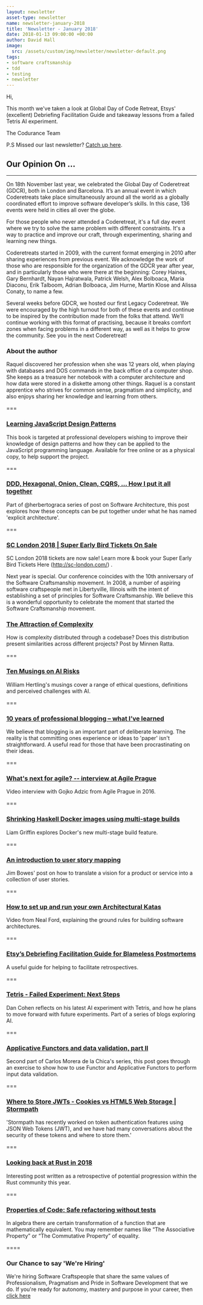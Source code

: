 ```yaml
---
layout: newsletter
asset-type: newsletter
name: newsletter-january-2018
title: 'Newsletter - January 2018'
date: 2018-01-13 09:00:00 +00:00
author: David Hall
image:
  src: /assets/custom/img/newsletter/newsletter-default.png
tags:
- software craftsmanship
- tdd
- testing
- newsletter
---
```


Hi,

This month we've taken a look at Global Day of Code Retreat, Etsys' (excellent) Debriefing Facilitation Guide and takeaway lessons from a failed Tetris AI experiment.

The Codurance Team

P.S Missed our last newsletter? [Catch up here](https://codurance.com/newsletters/2017-12-11-newsletter/).


## Our Opinion On ...
------------------------------------------------------------
On 18th November last year, we celebrated the Global Day of Coderetreat (GDCR), both in London and Barcelona. It’s an annual event in which Coderetreats take place simultaneously around all the world as a globally coordinated effort to improve software developer’s skills. In this case, 136 events were held in cities all over the globe.

For those people who never attended a Coderetreat, it's a full day event where we try to solve the same problem with different constraints. It's a way to practice and improve our craft, through experimenting, sharing and learning new things.

Coderetreats started in 2009, with the current format emerging in 2010 after sharing experiences from previous event. We acknowledge the work of those who are responsible for the organization of the GDCR year after year, and in particularly those who were there at the beginning: Corey Haines, Gary Bernhardt, Nayan Hajratwala, Patrick Welsh, Alex Bolboaca, Maria Diaconu, Erik Talboom, Adrian Bolboaca, Jim Hurne, Martin Klose and Alissa Conaty, to name a few.

Several weeks before GDCR, we hosted our first Legacy Coderetreat. We were encouraged by the high turnout for both of these events and continue to be inspired by the contribution made from the folks that attend. We’ll continue working with this format of practising, because it breaks comfort zones when facing problems in a different way, as well as it helps to grow the community. See you in the next Coderetreat!

### About the author
Raquel discovered her profession when she was 12 years old, when playing with databases and DOS commands in the back office of a computer shop. She keeps as a treasure her notebook with a computer architecture and how data were stored in a diskette among other things. Raquel is a constant apprentice who strives for common sense, pragmatism and simplicity, and also enjoys sharing her knowledge and learning from others.

===

### [Learning JavaScript Design Patterns](https://addyosmani.com/resources/essentialjsdesignpatterns/book/)
This book is targeted at professional developers wishing to improve their knowledge of design patterns and how they can be applied to the JavaScript programming language. Available for free online or as a physical copy, to help support the project.

===

### [DDD, Hexagonal, Onion, Clean, CQRS, … How I put it all together](https://herbertograca.com/2017/11/16/explicit-architecture-01-ddd-hexagonal-onion-clean-cqrs-how-i-put-it-all-together/)
Part of @herbertograca series of post on Software Architecture, this post explores how these concepts can be put together under what he has named 'explicit architecture'.

===

### [SC London 2018 | Super Early Bird Tickets On Sale](http://sc-london.com/)
SC London 2018 tickets are now sale! Learn more & book your Super Early Bird Tickets Here (http://sc-london.com/) .

Next year is special. Our conference coincides with the 10th anniversary of the Software Craftsmanship movement. In 2008, a number of aspiring software craftspeople met in Libertyville, Illinois with the intent of establishing a set of principles for Software Craftsmanship. We believe this is a wonderful opportunity to celebrate the moment that started the Software Craftsmanship movement.


### [The Attraction of Complexity](https://minnenratta.wordpress.com/2017/12/10/the-attraction-of-complexity/amp/)
How is complexity distributed through a codebase? Does this distribution present similarities across different projects? Post by Minnen Ratta.

===

### [Ten Musings on AI Risks](http://www.williamhertling.com/2017/04/ten-musings-ai-risks/)
William Hertling's musings cover a range of ethical questions, definitions and perceived challenges with AI.

===

### [10 years of professional blogging – what I’ve learned](http://andrewchen.co/professional-blogging/)
We believe that blogging is an important part of deliberate learning. The reality is that committing ones experience or ideas to 'paper' isn't straightforward. A useful read for those that have been procrastinating on their ideas.

===

### [What's next for agile? -- interview at Agile Prague](https://gojko.net/2016/09/18/whats-next-agile/)
Video interview with Gojko Adzic from Agile Prague in 2016.

===

### [Shrinking Haskell Docker images using multi-stage builds](https://codurance.com/2017/12/21/docker-multistage-haskell/)
Liam Griffin explores Docker's new multi-stage build feature.

===

### [An introduction to user story mapping](https://manifesto.co.uk/user-story-mapping/)
Jim Bowes' post on how to translate a vision for a product or service into a collection of user stories.

===

### [How to set up and run your own Architectural Katas](https://www.oreilly.com/ideas/how-to-set-up-and-run-your-own-architectural-katas)
Video from Neal Ford, explaining the ground rules for building software architectures.

===

### [Etsy’s Debriefing Facilitation Guide for Blameless Postmortems](https://codeascraft.com/2016/11/17/debriefing-facilitation-guide/)
A useful guide for helping to facilitate retrospectives.

===

### [Tetris - Failed Experiment: Next Steps](https://codurance.com/2018/01/05/tetris-failed-experiment-next-steps/)
Dan Cohen reflects on his latest AI experiment with Tetris, and how he plans to move forward with future experiments. Part of a series of blogs exploring AI.

===

### [Applicative Functors and data validation, part II](https://codurance.com/2018/01/11/applicatives-validation/)
Second part of Carlos Morera de la Chica's series, this post goes through an exercise to show how to use Functor and Applicative Functors to perform input data validation.

===

### [Where to Store JWTs - Cookies vs HTML5 Web Storage | Stormpath](https://stormpath.com/blog/where-to-store-your-jwts-cookies-vs-html5-web-storage)
'Stormpath has recently worked on token authentication features using JSON Web Tokens (JWT), and we have had many conversations about the security of these tokens and where to store them.'

===

### [Looking back at Rust in 2018](http://words.steveklabnik.com/looking-back-at-rust-in-2018)
Interesting post written as a retrospective of potential progression within the Rust community this year.

===

### [Properties of Code: Safe refactoring without tests](https://medium.com/@mcarlson_sb/properties-of-code-safe-refactoring-without-tests-8f7aa1b9d22d)
In algebra there are certain transformation of a function that are mathematically equivalent. You may remember names like “The Associative Property” or “The Commutative Property” of equality.

====

### Our Chance to say 'We're Hiring'
We're hiring Software Craftspeople that share the same values of Professionalism, Pragmatism and Pride in Software Development that we do. If you're ready for autonomy, mastery and purpose in your career, then [click here](https://codurance.com/careers/)
